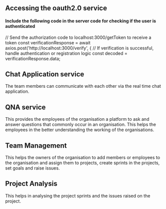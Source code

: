 ## Accessing the oauth2.0 service
#### Include the following code in the server code for checking if the user is authenticated
// Send the authorization code to localhost:3000/getToken to receive a token
const verificationResponse = await axios.post('http://localhost:3000/verify', {
// If verification is successful, handle authentication or registration logic
const decoded = verificationResponse.data;

## Chat Application service
The team members can communicate with each other via the real time chat application.

## QNA service
This provides the employees of the organisation a platform to ask and answer questions
that commonly occur in an organisation. This helps the employees in the better understanding 
the working of the organisations.

## Team Management
This helps the owners of the organisation to add members or employees to the organisation
and assign them to projects, create sprints in the projects, set goals and raise issues.

## Project Analysis
This helps in analysing the project sprints and the issues raised on the project.
